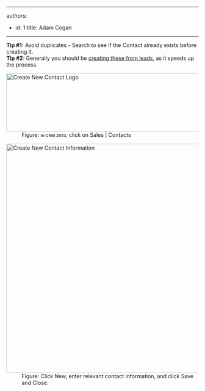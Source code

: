 

---
authors:
  - id: 1
    title: Adam Cogan
---




<span class='intro'> <div><div><strong>Tip #1&#58;</strong>&#160;Avoid duplicates -&#160;Search to see if the&#160;Contact&#160;​already exists before creating it.</div><div><strong>Tip #2&#58;&#160;</strong>Generally you should be&#160;<a href="/Communication/RulesToBetterCRMForUsers/Pages/Leads-can-be-converted-to-Opportunities-Contacts-and-Accounts.aspx">creating these from leads</a>, as it speeds up​ the process.​</div></div> </span>

<dl class="goodImage">
          <dt>
            <img src="/Communication/RulesToBetterCRMForUsers/PublishingImages/Sales-COntacts.jpg" alt="Create New Contact Logo" style="width&#58;600px;height&#58;153px;" />
          </dt>
          <dd>
            Figure&#58; <span style="color&#58;#555555;font-size&#58;11px;font-weight&#58;bold;line-height&#58;16px;">In CRM 2013,</span>&#160;click on Sales | Contacts</dd>
        </dl>
        <dl class="goodImage">
          <dt>
            <img src="/Communication/RulesToBetterCRMForUsers/PublishingImages/NewContact.jpg" alt="Create New Contact Information" style="width&#58;600px;" />
          </dt>
          <dd>
            Figure&#58; Click New, enter relevant&#160;contact information, and click Save and Close.
          </dd>
        </dl>



